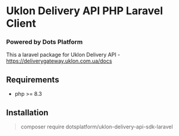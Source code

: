 # Uklon Delivery API PHP Laravel Client

### Powered by Dots Platform 

This a laravel package for Uklon Delivery API - https://deliverygateway.uklon.com.ua/docs

## Requirements

* php >= 8.3

## Installation

> composer require dotsplatform/uklon-delivery-api-sdk-laravel

